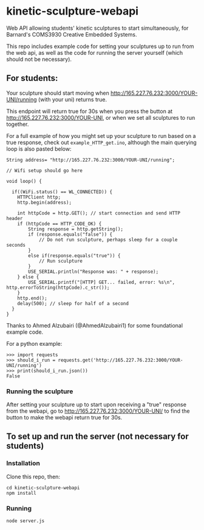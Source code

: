# kinetic-sculpture-webapi
Web API allowing students' kinetic sculptures to start simultaneously, for Barnard's COMS3930 Creative Embedded Systems.

This repo includes example code for setting your sculptures up to run from the web api, as well as the code for running the server yourself (which should not be necessary).

## For students:

Your sculpture should start moving when http://165.227.76.232:3000/YOUR-UNI/running (with your uni) returns true.

This endpoint will return true for 30s when you press the button at http://165.227.76.232:3000/YOUR-UNI, or when we set all sculptures to run together.

For a full example of how you might set up your sculpture to run based on a true response, check out `example_HTTP_get.ino`, although the main querying loop is also pasted below:
```
String address= "http://165.227.76.232:3000/YOUR-UNI/running";

// Wifi setup should go here

void loop() {
  
  if((WiFi.status() == WL_CONNECTED)) {
    HTTPClient http;
    http.begin(address);
 
    int httpCode = http.GET(); // start connection and send HTTP header
    if (httpCode == HTTP_CODE_OK) { 
        String response = http.getString();
        if (response.equals("false")) {
            // Do not run sculpture, perhaps sleep for a couple seconds
        }
        else if(response.equals("true")) {
            // Run sculpture
        }
        USE_SERIAL.println("Response was: " + response);
    } else {
        USE_SERIAL.printf("[HTTP] GET... failed, error: %s\n", http.errorToString(httpCode).c_str());
    }
    http.end();
    delay(500); // sleep for half of a second
  }
}
```
Thanks to Ahmed Alzubairi (@AhmedAlzubairi1) for some foundational example code.

For a python example:

```
>>> import requests
>>> should_i_run = requests.get('http://165.227.76.232:3000/YOUR-UNI/running')
>>> print(should_i_run.json())
False
```

### Running the sculpture
After setting your sculpture up to start upon receiving a "true" response from the webapi, go to http://165.227.76.232:3000/YOUR-UNI/ to find the button to make the webapi return true for 30s.

## To set up and run the server (not necessary for students)

### Installation
Clone this repo, then:

```
cd kinetic-sculpture-webapi
npm install
```

### Running

```
node server.js
```
